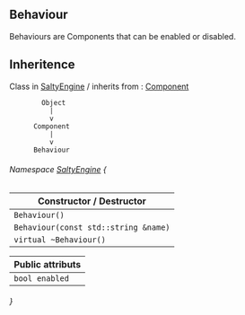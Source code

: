 ## Behaviour

Behaviours are Components that can be enabled or disabled.

## Inheritence
Class in [SaltyEngine](https://github.com/Nicolas-Constanty/rtype/blob/feature/SaltyEngine/SaltyEnfineFeatures.md) / inherits from :
[Component](https://github.com/Nicolas-Constanty/rtype/blob/feature/SaltyEngine/R-Type/SaltyEngine/API/Component.md)
```
        Object  
          |
          v
      Component
          |
          v
      Behaviour
```

###### Namespace [SaltyEngine](https://github.com/Nicolas-Constanty/rtype/blob/feature/SaltyEngine/SaltyEnfineFeatures.md) {

| Constructor / Destructor |
|------------------|
| `Behaviour()` |
| `Behaviour(const std::string &name)` |
| `virtual ~Behaviour()` |

| Public attributs |
|------------------|
| ``bool enabled``	| Enabled Behaviours are Updated, disabled Behaviours are not. |

###### }
